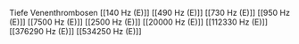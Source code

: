 Tiefe Venenthrombosen
[[140 Hz (E)]]
[[490 Hz (E)]]
[[730 Hz (E)]]
[[950 Hz (E)]]
[[7500 Hz (E)]]
[[2500 Hz (E)]]
[[20000 Hz (E)]]
[[112330 Hz (E)]]
[[376290 Hz (E)]]
[[534250 Hz (E)]]